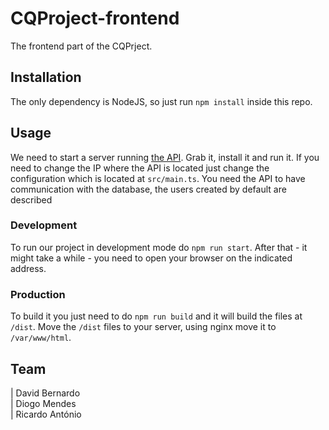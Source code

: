 # CQProject-frontend

The frontend part of the CQPrject.

## Installation
The only dependency is NodeJS, so just run `npm install` inside this repo.

## Usage
We need to start a server running [the API](https://github.com/diogosantosmendes/CQProject-backend). Grab it, install it and run it. If you need to change the IP where the API is located just change the configuration which is located at `src/main.ts`. You need the API to have communication with the database, the users created by default are described

### Development
To run our project in development mode do `npm run start`. After that - it might take a while - you need to open your browser on the indicated address.

### Production
To build it you just need to do `npm run build` and it will build the files at `/dist`. Move the `/dist` files to your server, using nginx move it to `/var/www/html`.

## Team

| David Bernardo      
| Diogo Mendes        
| Ricardo António     
